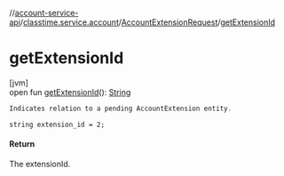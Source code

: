 //[account-service-api](../../../index.md)/[classtime.service.account](../index.md)/[AccountExtensionRequest](index.md)/[getExtensionId](get-extension-id.md)

# getExtensionId

[jvm]\
open fun [getExtensionId](get-extension-id.md)(): [String](https://docs.oracle.com/javase/8/docs/api/java/lang/String.html)

```kotlin
Indicates relation to a pending AccountExtension entity. 

```
`string extension_id = 2;`

#### Return

The extensionId.
